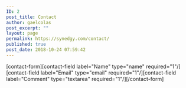 ```yaml
---
ID: 2
post_title: Contact
author: gaelcolas
post_excerpt: ""
layout: page
permalink: https://synedgy.com/contact/
published: true
post_date: 2018-10-24 07:59:42
---
```

[contact-form][contact-field label="Name" type="name" required="1"/][contact-field label="Email" type="email" required="1"/][contact-field label="Comment" type="textarea" required="1"/][/contact-form]